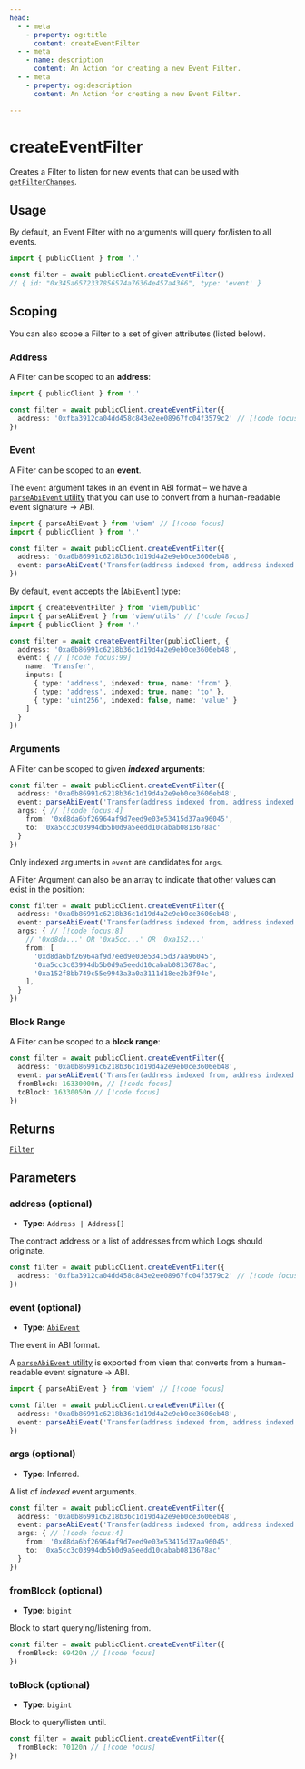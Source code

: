 ```yaml
---
head:
  - - meta
    - property: og:title
      content: createEventFilter
  - - meta
    - name: description
      content: An Action for creating a new Event Filter.
  - - meta
    - property: og:description
      content: An Action for creating a new Event Filter.

---
```


# createEventFilter

Creates a Filter to listen for new events that can be used with [`getFilterChanges`](/docs/actions/public/getFilterChanges).

## Usage

By default, an Event Filter with no arguments will query for/listen to all events.

```ts
import { publicClient } from '.'

const filter = await publicClient.createEventFilter()
// { id: "0x345a6572337856574a76364e457a4366", type: 'event' }
```

## Scoping

You can also scope a Filter to a set of given attributes (listed below).

### Address

A Filter can be scoped to an **address**:

```ts 
import { publicClient } from '.'

const filter = await publicClient.createEventFilter({
  address: '0xfba3912ca04dd458c843e2ee08967fc04f3579c2' // [!code focus]
})
```

### Event

A Filter can be scoped to an **event**.

The `event` argument takes in an event in ABI format – we have a [`parseAbiEvent` utility](/docs/contract/parseAbiEvent) that you can use to convert from a human-readable event signature → ABI.

```ts
import { parseAbiEvent } from 'viem' // [!code focus]
import { publicClient } from '.'

const filter = await publicClient.createEventFilter({
  address: '0xa0b86991c6218b36c1d19d4a2e9eb0ce3606eb48',
  event: parseAbiEvent('Transfer(address indexed from, address indexed to, uint256 value)'), // [!code focus]
})
```

By default, `event` accepts the [`AbiEvent`] type:

```ts
import { createEventFilter } from 'viem/public'
import { parseAbiEvent } from 'viem/utils' // [!code focus]
import { publicClient } from '.'

const filter = await createEventFilter(publicClient, {
  address: '0xa0b86991c6218b36c1d19d4a2e9eb0ce3606eb48',
  event: { // [!code focus:99]
    name: 'Transfer', 
    inputs: [
      { type: 'address', indexed: true, name: 'from' },
      { type: 'address', indexed: true, name: 'to' },
      { type: 'uint256', indexed: false, name: 'value' }
    ] 
  }
})
```

### Arguments

A Filter can be scoped to given **_indexed_ arguments**:

```ts
const filter = await publicClient.createEventFilter({
  address: '0xa0b86991c6218b36c1d19d4a2e9eb0ce3606eb48',
  event: parseAbiEvent('Transfer(address indexed from, address indexed to, uint256 value)'),
  args: { // [!code focus:4]
    from: '0xd8da6bf26964af9d7eed9e03e53415d37aa96045',
    to: '0xa5cc3c03994db5b0d9a5eedd10cabab0813678ac'
  }
})
```

Only indexed arguments in `event` are candidates for `args`.

A Filter Argument can also be an array to indicate that other values can exist in the position:

```ts
const filter = await publicClient.createEventFilter({
  address: '0xa0b86991c6218b36c1d19d4a2e9eb0ce3606eb48',
  event: parseAbiEvent('Transfer(address indexed from, address indexed to, uint256 value)'),
  args: { // [!code focus:8]
    // '0xd8da...' OR '0xa5cc...' OR '0xa152...'
    from: [
      '0xd8da6bf26964af9d7eed9e03e53415d37aa96045', 
      '0xa5cc3c03994db5b0d9a5eedd10cabab0813678ac',
      '0xa152f8bb749c55e9943a3a0a3111d18ee2b3f94e',
    ],
  }
})
```

### Block Range

A Filter can be scoped to a **block range**:

```ts
const filter = await publicClient.createEventFilter({
  address: '0xa0b86991c6218b36c1d19d4a2e9eb0ce3606eb48',
  event: parseAbiEvent('Transfer(address indexed from, address indexed to, uint256 value)'),
  fromBlock: 16330000n, // [!code focus]
  toBlock: 16330050n // [!code focus]
})
```

## Returns

[`Filter`](/docs/glossary/types#filter)

## Parameters

### address (optional)

- **Type:** `Address | Address[]`

The contract address or a list of addresses from which Logs should originate.

```ts
const filter = await publicClient.createEventFilter({
  address: '0xfba3912ca04dd458c843e2ee08967fc04f3579c2' // [!code focus]
})
```

### event (optional)

- **Type:** [`AbiEvent`](/docs/glossary/types#abievent)

The event in ABI format.

A [`parseAbiEvent` utility](/docs/contract/parseAbiEvent) is exported from viem that converts from a human-readable event signature → ABI.

```ts
import { parseAbiEvent } from 'viem' // [!code focus]

const filter = await publicClient.createEventFilter({
  address: '0xa0b86991c6218b36c1d19d4a2e9eb0ce3606eb48',
  event: parseAbiEvent('Transfer(address indexed from, address indexed to, uint256 value)'), // [!code focus]
})
```

### args (optional)

- **Type:** Inferred.

A list of _indexed_ event arguments.

```ts
const filter = await publicClient.createEventFilter({
  address: '0xa0b86991c6218b36c1d19d4a2e9eb0ce3606eb48',
  event: parseAbiEvent('Transfer(address indexed from, address indexed to, uint256 value)'),
  args: { // [!code focus:4]
    from: '0xd8da6bf26964af9d7eed9e03e53415d37aa96045',
    to: '0xa5cc3c03994db5b0d9a5eedd10cabab0813678ac'
  }
})
```

### fromBlock (optional)

- **Type:** `bigint`

Block to start querying/listening from.

```ts
const filter = await publicClient.createEventFilter({
  fromBlock: 69420n // [!code focus]
})
```

### toBlock (optional)

- **Type:** `bigint`

Block to query/listen until.

```ts
const filter = await publicClient.createEventFilter({
  fromBlock: 70120n // [!code focus]
})
```